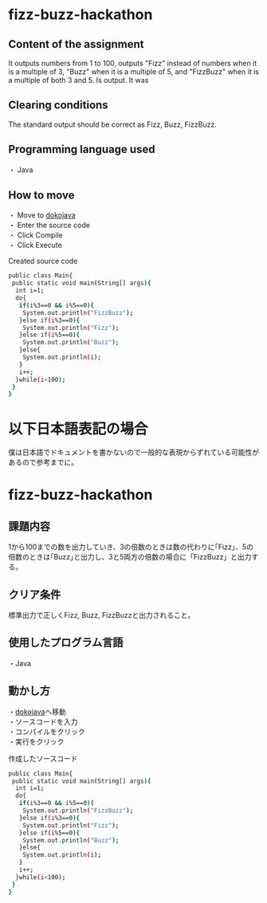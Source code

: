 # fizz-buzz-hackathon

## Content of the assignment
It outputs numbers from 1 to 100, outputs "Fizz" instead of numbers when it is a multiple of 3, "Buzz" when it is a multiple of 5, and "FizzBuzz" when it is a multiple of both 3 and 5. Is output. It was

## Clearing conditions
The standard output should be correct as Fizz, Buzz, FizzBuzz.

## Programming language used
・ Java

## How to move
・ Move to [dokojava](https://dokojava.jp/sources/Main.java)  
・ Enter the source code  
・ Click Compile  
・ Click Execute  

Created source code
```bash
public class Main{
 public static void main(String[] args){
  int i=1;
  do{
   if(i%3==0 && i%5==0){
    System.out.println("FizzBuzz");
   }else if(i%3==0){
    System.out.println("Fizz");
   }else if(i%5==0){
    System.out.println("Buzz");
   }else{
    System.out.println(i);
   }
   i++;
  }while(i<100);
 }
}
```

# 以下日本語表記の場合
僕は日本語でドキュメントを書かないので一般的な表現からずれている可能性があるので参考までに。

# fizz-buzz-hackathon

## 課題内容
1から100までの数を出力していき、3の倍数のときは数の代わりに｢Fizz｣、5の倍数のときは｢Buzz｣と出力し、3と5両方の倍数の場合に「FizzBuzz」と出力する。　　

## クリア条件
標準出力で正しくFizz, Buzz, FizzBuzzと出力されること。

## 使用したプログラム言語
・Java

## 動かし方  
・[dokojava](https://dokojava.jp/sources/Main.java)へ移動  
・ソースコードを入力  
・コンパイルをクリック  
・実行をクリック  

作成したソースコード
```bash
public class Main{
 public static void main(String[] args){
  int i=1;
  do{
   if(i%3==0 && i%5==0){
    System.out.println("FizzBuzz");
   }else if(i%3==0){
    System.out.println("Fizz");
   }else if(i%5==0){
    System.out.println("Buzz");
   }else{
    System.out.println(i);
   }
   i++;
  }while(i<100);
 }
}
```
